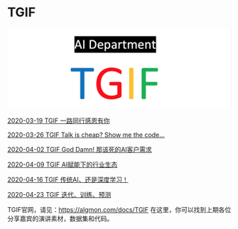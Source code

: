 # TGIF
![](./TGIF.Logo2.png "")

[2020-03-19 TGIF 一路同行感恩有你](2020-03-19/README.md)

[2020-03-26 TGIF Talk is cheap? Show me the code...](2020-03-26/README.md)

[2020-04-02 TGIF God Damn! 那该死的AI客户需求](2020-04-02/README.md)

[2020-04-09 TGIF AI赋能下的行业生态](2020-04-09/README.md)

[2020-04-16 TGIF 传统AI、还是深度学习！](2020-04-16/README.md)

[2020-04-23 TGIF 迭代、训练、预测](2020-04-23/README.md)

TGIF官网，请见：https://algmon.com/docs/TGIF
在这里，你可以找到上期各位分享嘉宾的演讲素材，数据集和代码。
